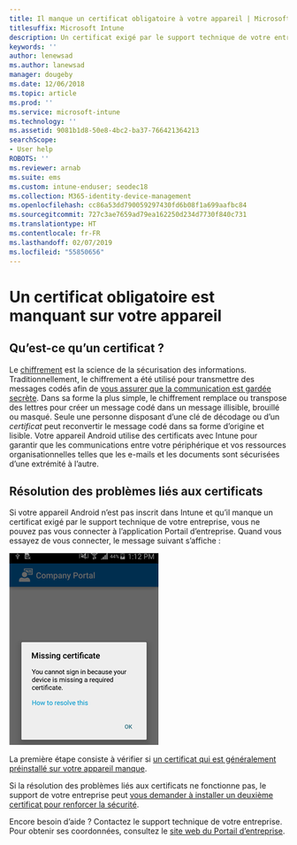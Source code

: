 ```yaml
---
title: Il manque un certificat obligatoire à votre appareil | Microsoft Docs
titlesuffix: Microsoft Intune
description: Un certificat exigé par le support technique de votre entreprise est manquant sur votre appareil.
keywords: ''
author: lenewsad
ms.author: lanewsad
manager: dougeby
ms.date: 12/06/2018
ms.topic: article
ms.prod: ''
ms.service: microsoft-intune
ms.technology: ''
ms.assetid: 9081b1d8-50e8-4bc2-ba37-766421364213
searchScope:
- User help
ROBOTS: ''
ms.reviewer: arnab
ms.suite: ems
ms.custom: intune-enduser; seodec18
ms.collection: M365-identity-device-management
ms.openlocfilehash: cc86a53dd790059297430fd6b08f1a699aafbc84
ms.sourcegitcommit: 727c3ae7659ad79ea162250d234d7730f840c731
ms.translationtype: HT
ms.contentlocale: fr-FR
ms.lasthandoff: 02/07/2019
ms.locfileid: "55850656"
---
```

# <a name="your-device-is-missing-a-required-certificate"></a>Un certificat obligatoire est manquant sur votre appareil

## <a name="whats-a-certificate"></a>Qu’est-ce qu’un certificat ?

Le [chiffrement](https://technet.microsoft.com/library/cc962030.aspx) est la science de la sécurisation des informations. Traditionnellement, le chiffrement a été utilisé pour transmettre des messages codés afin de [vous assurer que la communication est gardée secrète](https://technet.microsoft.com/library/cc962019.aspx). Dans sa forme la plus simple, le chiffrement remplace ou transpose des lettres pour créer un message codé dans un message illisible, brouillé ou masqué. Seule une personne disposant d’une clé de décodage ou d’un _certificat_ peut reconvertir le message codé dans sa forme d’origine et lisible. Votre appareil Android utilise des certificats avec Intune pour garantir que les communications entre votre périphérique et vos ressources organisationnelles telles que les e-mails et les documents sont sécurisées d’une extrémité à l’autre.

## <a name="fixing-certificate-issues"></a>Résolution des problèmes liés aux certificats

Si votre appareil Android n’est pas inscrit dans Intune et qu’il manque un certificat exigé par le support technique de votre entreprise, vous ne pouvez pas vous connecter à l’application Portail d’entreprise. Quand vous essayez de vous connecter, le message suivant s’affiche :

![screenshot-error-message-about-missing-certificate](./media/andr-cert_install-1-cert_missing.png)

La première étape consiste à vérifier si [un certificat qui est généralement préinstallé sur votre appareil manque](your-device-is-missing-a-preinstalled-certificate-android.md).

Si la résolution des problèmes liés aux certificats ne fonctionne pas, le support de votre entreprise peut [vous demander à installer un deuxième certificat pour renforcer la sécurité](your-device-is-missing-an-IT-required-certificate-android.md).

Encore besoin d’aide ? Contactez le support technique de votre entreprise. Pour obtenir ses coordonnées, consultez le [site web du Portail d’entreprise](https://go.microsoft.com/fwlink/?linkid=2010980).
